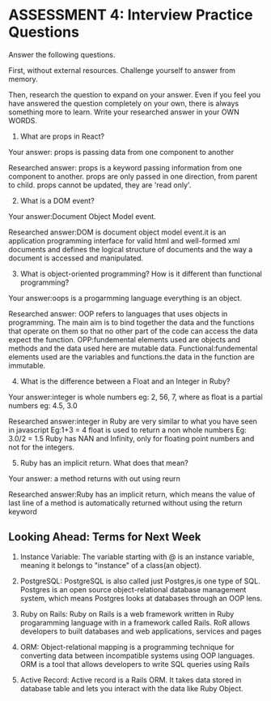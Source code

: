 # ASSESSMENT 4: Interview Practice Questions
Answer the following questions.

First, without external resources. Challenge yourself to answer from memory.

Then, research the question to expand on your answer. Even if you feel you have answered the question completely on your own, there is always something more to learn. Write your researched answer in your OWN WORDS.  

1. What are props in React?

  Your answer: props is  passing data from one component to another

  Researched answer: props is a keyword passing information from one component to another.
  props are only passed in one direction, from parent to child.
  props cannot be updated, they are 'read only'.




2. What is a DOM event?

  Your answer:Document Object Model event.

  Researched answer:DOM is document object model event.it is an application programming interface for valid html and well-formed xml documents and defines the logical structure of documents and the way a document is accessed and manipulated.



3. What is object-oriented programming? How is it different than functional programming?

  Your answer:oops is a progarmming language everything is an object.

  Researched answer: OOP refers to languages that uses objects in programming.
  The main aim is to bind together the data and the functions that operate on them so that no other part of the code can access the data expect the function.
  OPP:fundemental elements used are objects and methods and the data used here are mutable data.
  Functional:fundemental elements used are the variables and functions.the data in the function are immutable.



4. What is the difference between a Float and an Integer in Ruby?

  Your answer:integer is whole numbers eg: 2, 56, 7, where as float is a partial numbers
  eg: 4.5, 3.0

  Researched answer:integer in Ruby are very similar to what you have seen in javascript Eg:1+3 = 4
  float is used to return a non whole numbers Eg: 3.0/2 = 1.5
  Ruby has NAN and Infinity, only for floating point numbers and not for the integers.



5. Ruby has an implicit return. What does that mean?

  Your answer: a method returns with out using reurn

  Researched answer:Ruby has an implicit return, which means the value of last line of a method is automatically returned without using the return keyword 



## Looking Ahead: Terms for Next Week

1. Instance Variable: The variable starting with @ is an instance variable, meaning it belongs to "instance" of a class(an object).

2. PostgreSQL: PostgreSQL is also called just Postgres,is one type of SQL. Postgres is an open source object-relational database management system, which means Postgres looks at databases through an OOP lens.

3. Ruby on Rails: Ruby on Rails is a web framework written in Ruby progaramming language with in a framework called Rails. RoR allows developers to built databases and web applications, services and pages
 
4. ORM: Object-relational mapping is a programming technique for converting data between incompatible systems using OOP languages. ORM is a tool that allows developers to write SQL queries using Rails

5. Active Record: Active record is a Rails ORM. It takes data stored in database table and lets you interact with the data like Ruby Object.
